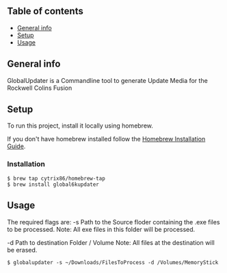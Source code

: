 ## Table of contents
* [General info](#general-info)
* [Setup](#setup)
* [Usage](#usage)

## General info
GlobalUpdater is a Commandline tool to generate Update Media for the Rockwell Colins Fusion 
	

## Setup
To run this project, install it locally using homebrew.

If you don't have homebrew installed follow the [Homebrew Installation Guide](http://brew.sh).

### Installation
```
$ brew tap cytrix86/homebrew-tap
$ brew install global6kupdater
```

## Usage

The required flags are:
-s  Path to the Source floder containing the .exe files to be processed.
    Note: All exe files in this folder will be processed.

-d Path to destination Folder / Volume 
    Note: All files at the destination will be erased.

```
$ globalupdater -s ~/Downloads/FilesToProcess -d /Volumes/MemoryStick
```